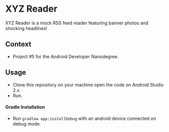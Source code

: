 # XYZ Reader

XYZ Reader is a mock RSS feed reader featuring banner photos and shocking headlines!

## Context

* Project #5 for the Android Developer Nanodegree.

## Usage

* Clone this repository on your machine open the code on Android Studio 2.x.
* Run.

#### Gradle Installation

* Run ``gradlew app:installDebug`` with an android device connected on debug mode.
